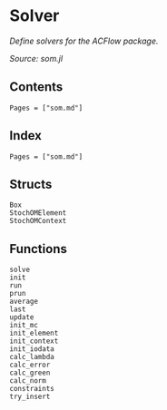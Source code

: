 # Solver

*Define solvers for the ACFlow package.*

*Source: som.jl*

## Contents

```@contents
Pages = ["som.md"]
```

## Index

```@index
Pages = ["som.md"]
```

## Structs

```@docs
Box
StochOMElement
StochOMContext
```

## Functions

```@docs
solve
init
run
prun
average
last
update
init_mc
init_element
init_context
init_iodata
calc_lambda
calc_error
calc_green
calc_norm
constraints
try_insert
```
